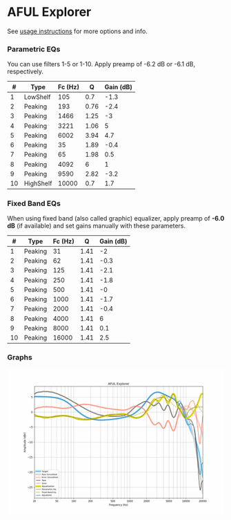 # AFUL Explorer
See [usage instructions](https://github.com/jaakkopasanen/AutoEq#usage) for more options and info.

### Parametric EQs
You can use filters 1-5 or 1-10. Apply preamp of -6.2 dB or -6.1 dB, respectively.

|   # | Type      |   Fc (Hz) |    Q |   Gain (dB) |
|-----|-----------|-----------|------|-------------|
|   1 | LowShelf  |       105 | 0.7  |        -1.3 |
|   2 | Peaking   |       193 | 0.76 |        -2.4 |
|   3 | Peaking   |      1466 | 1.25 |        -3   |
|   4 | Peaking   |      3221 | 1.06 |         5   |
|   5 | Peaking   |      6002 | 3.94 |         4.7 |
|   6 | Peaking   |        35 | 1.89 |        -0.4 |
|   7 | Peaking   |        65 | 1.98 |         0.5 |
|   8 | Peaking   |      4092 | 6    |         1   |
|   9 | Peaking   |      9590 | 2.82 |        -3.2 |
|  10 | HighShelf |     10000 | 0.7  |         1.7 |

### Fixed Band EQs
When using fixed band (also called graphic) equalizer, apply preamp of **-6.0 dB** (if available) and set gains manually with these parameters.

|   # | Type    |   Fc (Hz) |    Q |   Gain (dB) |
|-----|---------|-----------|------|-------------|
|   1 | Peaking |        31 | 1.41 |        -2   |
|   2 | Peaking |        62 | 1.41 |        -0.3 |
|   3 | Peaking |       125 | 1.41 |        -2.1 |
|   4 | Peaking |       250 | 1.41 |        -1.8 |
|   5 | Peaking |       500 | 1.41 |        -0   |
|   6 | Peaking |      1000 | 1.41 |        -1.7 |
|   7 | Peaking |      2000 | 1.41 |        -0.4 |
|   8 | Peaking |      4000 | 1.41 |         6   |
|   9 | Peaking |      8000 | 1.41 |         0.1 |
|  10 | Peaking |     16000 | 1.41 |         2.5 |

### Graphs
![](./AFUL%20Explorer.png)
